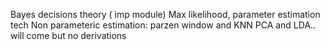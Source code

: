 Bayes decisions theory ( imp module) 
Max likelihood, parameter estimation tech
Non parameteric estimation: parzen window and KNN
PCA and LDA.. will come but no derivations